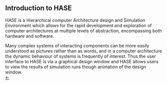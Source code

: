 ## Introduction to HASE

HASE is a Hierarchical computer Architecture design and Simulation
Environment which allows for the rapid development and exploration of
computer architectures at multiple levels of abstraction, encompassing
both hardware and software.

Many complex systems of interacting components can be more easily
understood as pictures rather than as words, and in a computer
architecture the dynamic behaviour of systems is frequently of
interest.  Thus the user interface to HASE is via a graphical design
window and HASE allows users to view the results of simulation runs
though animation of the design window.  
[<-](<https://github.com/HASE-Group/Documents/blob/main/menu.md>)
